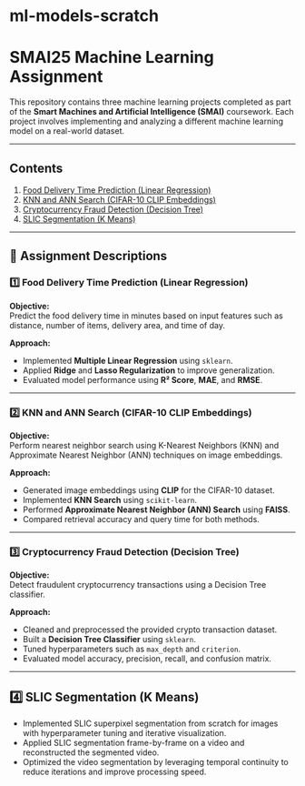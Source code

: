 # ml-models-scratch

# SMAI25 Machine Learning Assignment

This repository contains three machine learning projects completed as part of the **Smart Machines and Artificial Intelligence (SMAI)** coursework. Each project involves implementing and analyzing a different machine learning model on a real-world dataset.

---

## Contents

1. [Food Delivery Time Prediction (Linear Regression)](#1-food-delivery-time-prediction-linear-regression)
2. [KNN and ANN Search (CIFAR-10 CLIP Embeddings)](#2-knn-and-ann-search-cifar-10-clip-embeddings)
3. [Cryptocurrency Fraud Detection (Decision Tree)](#3-cryptocurrency-fraud-detection-decision-tree)
4. [SLIC Segmentation (K Means) ](#4-slic-segmentation-kmeans)
---

## 📖 Assignment Descriptions

### 1️⃣ Food Delivery Time Prediction (Linear Regression)
**Objective:**  
Predict the food delivery time in minutes based on input features such as distance, number of items, delivery area, and time of day.

**Approach:**  
- Implemented **Multiple Linear Regression** using `sklearn`.
- Applied **Ridge** and **Lasso Regularization** to improve generalization.
- Evaluated model performance using **R² Score**, **MAE**, and **RMSE**.

---

### 2️⃣ KNN and ANN Search (CIFAR-10 CLIP Embeddings)
**Objective:**  
Perform nearest neighbor search using K-Nearest Neighbors (KNN) and Approximate Nearest Neighbor (ANN) techniques on image embeddings.

**Approach:**  
- Generated image embeddings using **CLIP** for the CIFAR-10 dataset.
- Implemented **KNN Search** using `scikit-learn`.
- Performed **Approximate Nearest Neighbor (ANN) Search** using **FAISS**.
- Compared retrieval accuracy and query time for both methods.

---

### 3️⃣ Cryptocurrency Fraud Detection (Decision Tree)
**Objective:**  
Detect fraudulent cryptocurrency transactions using a Decision Tree classifier.

**Approach:**  
- Cleaned and preprocessed the provided crypto transaction dataset.
- Built a **Decision Tree Classifier** using `sklearn`.
- Tuned hyperparameters such as `max_depth` and `criterion`.
- Evaluated model accuracy, precision, recall, and confusion matrix.

---

## 4️⃣ SLIC Segmentation (K Means)

- Implemented SLIC superpixel segmentation from scratch for images with hyperparameter tuning and iterative visualization.
- Applied SLIC segmentation frame-by-frame on a video and reconstructed the segmented video.
- Optimized the video segmentation by leveraging temporal continuity to reduce iterations and improve processing speed.
